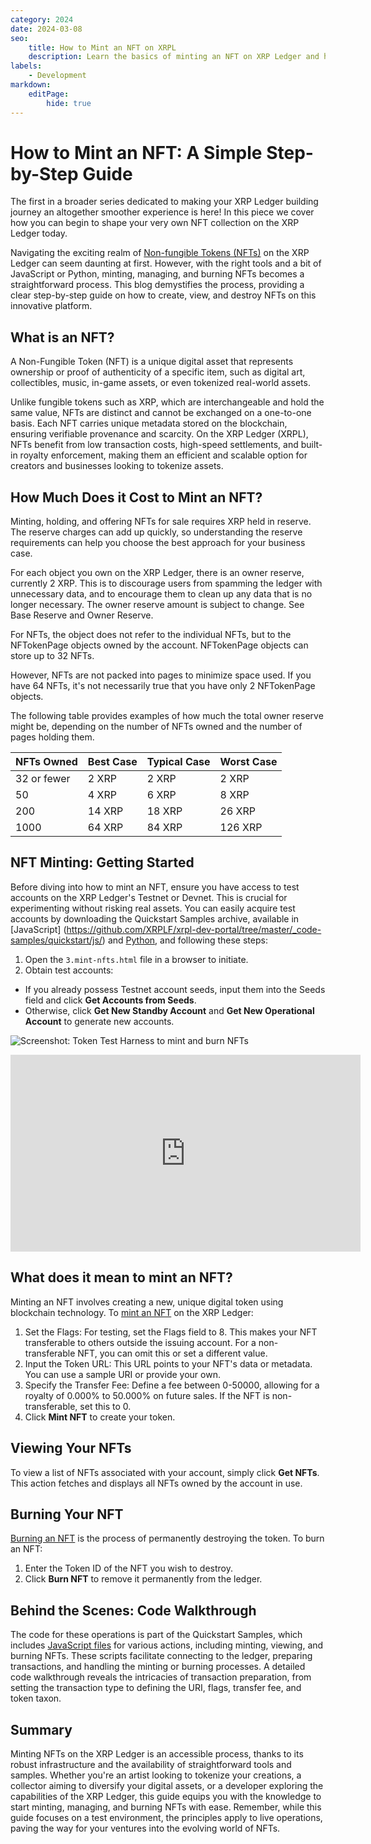 ```yaml
---
category: 2024
date: 2024-03-08
seo:
    title: How to Mint an NFT on XRPL
    description: Learn the basics of minting an NFT on XRP Ledger and how you can get started quickly and easily with this step-by-step guide. Get started today!
labels:
    - Development
markdown:
    editPage:
        hide: true
---
```

# How to Mint an NFT: A Simple Step-by-Step Guide

The first in a broader series dedicated to making your XRP Ledger building journey an altogether smoother experience is here! In this piece we cover how you can begin to shape your very own NFT collection on the XRP Ledger today. 

Navigating the exciting realm of [Non-fungible Tokens (NFTs)](https://xrpl.org/docs/concepts/tokens/nfts/) on the XRP Ledger can seem daunting at first. However, with the right tools and a bit of JavaScript or Python, minting, managing, and burning NFTs becomes a straightforward process. This blog demystifies the process, providing a clear step-by-step guide on how to create, view, and destroy NFTs on this innovative platform.

<!-- BREAK -->

## What is an NFT?

A Non-Fungible Token (NFT) is a unique digital asset that represents ownership or proof of authenticity of a specific item, such as digital art, collectibles, music, in-game assets, or even tokenized real-world assets. 

Unlike fungible tokens such as XRP, which are interchangeable and hold the same value, NFTs are distinct and cannot be exchanged on a one-to-one basis. Each NFT carries unique metadata stored on the blockchain, ensuring verifiable provenance and scarcity. On the XRP Ledger (XRPL), NFTs benefit from low transaction costs, high-speed settlements, and built-in royalty enforcement, making them an efficient and scalable option for creators and businesses looking to tokenize assets.


## How Much Does it Cost to Mint an NFT?

Minting, holding, and offering NFTs for sale requires XRP held in reserve. The reserve charges can add up quickly, so understanding the reserve requirements can help you choose the best approach for your business case.

For each object you own on the XRP Ledger, there is an owner reserve, currently 2 XRP. This is to discourage users from spamming the ledger with unnecessary data, and to encourage them to clean up any data that is no longer necessary. The owner reserve amount is subject to change. See Base Reserve and Owner Reserve. 

For NFTs, the object does not refer to the individual NFTs, but to the NFTokenPage objects owned by the account. NFTokenPage objects can store up to 32 NFTs. 

However, NFTs are not packed into pages to minimize space used. If you have 64 NFTs, it's not necessarily true that you have only 2 NFTokenPage objects. 

The following table provides examples of how much the total owner reserve might be, depending on the number of NFTs owned and the number of pages holding them.

| NFTs Owned | Best Case | Typical Case | Worst Case |
|:-----------|:----------|:-------------|:-----------|
|  32 or fewer| 2 XRP | 2 XRP | 2 XRP |
| 50 | 4 XRP | 6 XRP | 8 XRP |
| 200 | 14 XRP | 18 XRP | 26 XRP |
| 1000 | 64 XRP | 84 XRP | 126 XRP |

## NFT Minting: Getting Started

Before diving into how to mint an NFT, ensure you have access to test accounts on the XRP Ledger's Testnet or Devnet. This is crucial for experimenting without risking real assets. You can easily acquire test accounts by downloading the Quickstart Samples archive, available in [JavaScript] (https://github.com/XRPLF/xrpl-dev-portal/tree/master/_code-samples/quickstart/js/) and [Python](https://github.com/XRPLF/xrpl-dev-portal/tree/master/_code-samples/quickstart/py), and following these steps:

1. Open the `3.mint-nfts.html` file in a browser to initiate.
2. Obtain test accounts:
  - If you already possess Testnet account seeds, input them into the Seeds field and click **Get Accounts from Seeds**.
  - Otherwise, click **Get New Standby Account** and **Get New Operational Account** to generate new accounts.

![Screenshot: Token Test Harness to mint and burn NFTs](/blog/img/devblog-how-to-mint-nfts-token-test-harness.png)


<div align="center">
<iframe width="560" height="315" src="https://www.youtube.com/watch?v=oGzKbQJCTJ0&t=9s" title="YouTube video player" frameborder="0" allow="accelerometer; autoplay; clipboard-write; encrypted-media; gyroscope; picture-in-picture; web-share" allowfullscreen></iframe>
</div>

<script type="application/ld+json">
{
"@context": "https://schema.org",
"@type": "VideoObject",
"name": "How to Mint an NFT on the XRP Ledger?",
"description": "How to Mint an NFT on the XRP Ledger?",
"uploadDate": "2024-02-29",
"embedUrl": "https://www.youtube.com/watch?v=oGzKbQJCTJ0&t=9s"
}
</script>


## What does it mean to mint an NFT?

Minting an NFT involves creating a new, unique digital token using blockchain technology. To [mint an NFT](https://xrpl.org/docs/concepts/tokens/nfts/) on the XRP Ledger:

1. Set the Flags: For testing, set the Flags field to 8. This makes your NFT transferable to others outside the issuing account. For a non-transferable NFT, you can omit this or set a different value.
2. Input the Token URL: This URL points to your NFT's data or metadata. You can use a sample URI or provide your own.
3. Specify the Transfer Fee: Define a fee between 0-50000, allowing for a royalty of 0.000% to 50.000% on future sales. If the NFT is non-transferable, set this to 0.
4. Click **Mint NFT** to create your token.

## Viewing Your NFTs

To view a list of NFTs associated with your account, simply click **Get NFTs**. This action fetches and displays all NFTs owned by the account in use.

## Burning Your NFT

[Burning an NFT](https://xrpl.org/docs/tutorials/python/nfts/mint-and-burn-nfts) is the process of permanently destroying the token. To burn an NFT:

1. Enter the Token ID of the NFT you wish to destroy.
2. Click **Burn NFT** to remove it permanently from the ledger.


## Behind the Scenes: Code Walkthrough

The code for these operations is part of the Quickstart Samples, which includes [JavaScript files](https://xrpl.org/docs/tutorials/javascript/get-started) for various actions, including minting, viewing, and burning NFTs. These scripts facilitate connecting to the ledger, preparing transactions, and handling the minting or burning processes. A detailed code walkthrough reveals the intricacies of transaction preparation, from setting the transaction type to defining the URI, flags, transfer fee, and token taxon.

## Summary

Minting NFTs on the XRP Ledger is an accessible process, thanks to its robust infrastructure and the availability of straightforward tools and samples. Whether you're an artist looking to tokenize your creations, a collector aiming to diversify your digital assets, or a developer exploring the capabilities of the XRP Ledger, this guide equips you with the knowledge to start minting, managing, and burning NFTs with ease. Remember, while this guide focuses on a test environment, the principles apply to live operations, paving the way for your ventures into the evolving world of NFTs.

